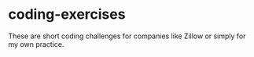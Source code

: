 # coding-exercises
These are short coding challenges for companies like Zillow or simply for my own practice.
